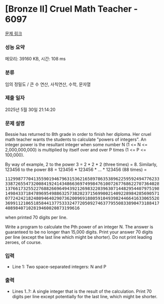 # [Bronze II] Cruel Math Teacher - 6097 

[문제 링크](https://www.acmicpc.net/problem/6097) 

### 성능 요약

메모리: 39160 KB, 시간: 108 ms

### 분류

임의 정밀도 / 큰 수 연산, 사칙연산, 수학, 문자열

### 제출 일자

2025년 5월 30일 21:14:20

### 문제 설명

<p>Bessie has returned to 8th grade in order to finish her diploma. Her cruel math teacher wants the students to calculate "powers of integers". An integer power is the resultant integer when some number N (1 <= N <= 2,000,000,000) is multiplied by itself over and over P times (1 <= P <= 100,000).</p>

<p>By way of example, 2 to the power 3 = 2 * 2 * 2 (three times) = 8. Similarly, 123456 to the power 88 = 123456 * 123456 * ... * 123456 (88 times) = </p>

<pre>1129987770413559019467963153621658978635389622595924947762339599136126
3387265547320084192414348663697499847610072677686227073640285420809119
1376617325522768826696494392126983220396307144829544079751988205731569
1498433718478969549886325738202371569900214092289842856905719188890170
0772424218248094640290736200969188059104939824466416330655204270246371
3699112106518584413775333247720509274637795508338904731884172716714194
40898407102819460020873199616</pre>

<p>when printed 70 digits per line.</p>

<p>Write a program to calculate the Pth power of an integer N. The answer is guaranteed to be no longer than 15,000 digits. Print your answer 70 digits per line (except the last line which might be shorter). Do not print leading zeroes, of course.</p>

### 입력 

 <ul>
	<li>Line 1: Two space-separated integers: N and P</li>
</ul>

<p> </p>

### 출력 

 <ul>
	<li>Lines 1..?: A single integer that is the result of the calculation. Print 70 digits per line except potentially for the last line, which might be shorter.</li>
</ul>

<p> </p>

